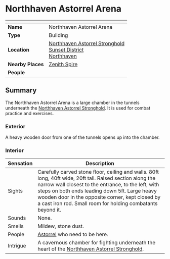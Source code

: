 # Northhaven Astorrel Arena

| []() | |
| --- | --- |
| **Name** | Northhaven Astorrel Arena |
| **Type** | Building |
| **Location** | [Northhaven Astorrel Stronghold](../strongholds/northhaven-astorrel-stronghold.md)<br>[Sunset District](../districts/sunset-district.md)<br>[Northhaven](../cities/northhaven.md) |
| **Nearby Places** | [Zenith Spire](zenith-spire.md) |
| **People** | |

## Summary

The Northhaven Astorrel Arena is a large chamber in the tunnels underneath the [Northhaven Astorrel Stronghold](../strongholds/northhaven-astorrel-stronghold.md). It is used for combat practice and exercises.

### Exterior

A heavy wooden door from one of the tunnels opens up into the chamber.

### Interior

| Sensation | Description |
| ---- | --- |
| Sights | Carefully carved stone floor, ceiling and walls. 80ft long, 40ft wide, 20ft tall. Raised section along the narrow wall closest to the entrance, to the left, with steps on both ends leading down 5ft. Large heavy wooden door in the opposite corner, kept closed by a cast iron rod. Small room for holding combatants beyond it. |
| Sounds | None. |
| Smells | Mildew, stone dust. |
| People | [Astorrel](../../organisations/government/astorrel/astorrel.md) who need to be here. |
| Intrigue | A cavernous chamber for fighting underneath the heart of the [Northhaven Astorrel Stronghold](../strongholds/northhaven-astorrel-stronghold.md). |
